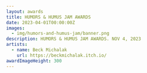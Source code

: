 ```yaml
---
layout: awards
title: HUMORS & HUMUS JAM AWARDS
date: 2023-04-01T00:00:00Z
images:
  - img/humors-and-humus-jam/banner.png
description: HUMORS & HUMUS JAM AWARDS. NOV 4, 2023
artists:
  - name: Beck Michalak
    url: https://beckmichalak.itch.io/
awardImageHeight: 300
---
```

